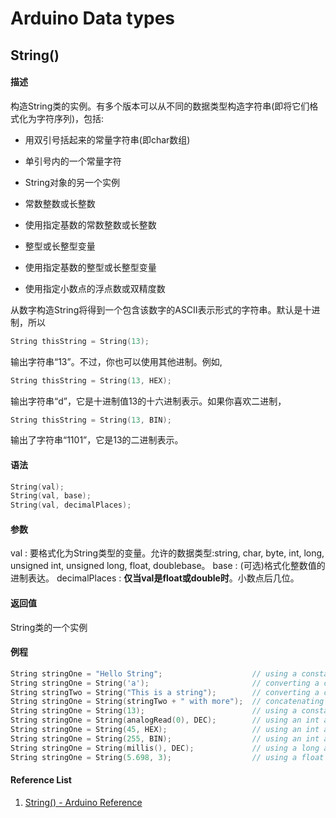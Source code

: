 # Arduino Data types

## String()

#### 描述

构造String类的实例。有多个版本可以从不同的数据类型构造字符串(即将它们格式化为字符序列)，包括:

- 用双引号括起来的常量字符串(即char数组)

- 单引号内的一个常量字符

- String对象的另一个实例

- 常数整数或长整数

- 使用指定基数的常数整数或长整数

- 整型或长整型变量

- 使用指定基数的整型或长整型变量

- 使用指定小数点的浮点数或双精度数


从数字构造String将得到一个包含该数字的ASCII表示形式的字符串。默认是十进制，所以

```c
String thisString = String(13);
```

输出字符串“13”。不过，你也可以使用其他进制。例如,

```c
String thisString = String(13, HEX);
```

输出字符串“d”，它是十进制值13的十六进制表示。如果你喜欢二进制，

```c
String thisString = String(13, BIN);
```

输出了字符串“1101”，它是13的二进制表示。



#### 语法

```c
String(val);
String(val, base);
String(val, decimalPlaces);
```



#### 参数

val : 要格式化为String类型的变量。允许的数据类型:string, char, byte, int, long, unsigned int, unsigned long, float, doublebase。
base : (可选)格式化整数值的进制表达。
decimalPlaces : **仅当val是float或double时**。小数点后几位。



#### 返回值

String类的一个实例



#### 例程

```c
String stringOne = "Hello String";                    // using a constant String
String stringOne = String('a');                       // converting a constant char into a String
String stringTwo = String("This is a string");        // converting a constant string into a String object
String stringOne = String(stringTwo + " with more");  // concatenating two strings
String stringOne = String(13);                        // using a constant integer
String stringOne = String(analogRead(0), DEC);        // using an int and a base
String stringOne = String(45, HEX);                   // using an int and a base (hexadecimal)
String stringOne = String(255, BIN);                  // using an int and a base (binary)
String stringOne = String(millis(), DEC);             // using a long and a base
String stringOne = String(5.698, 3);                  // using a float and the decimal places
```

#### Reference List

1. [String() - Arduino Reference](https://www.arduino.cc/reference/en/language/variables/data-types/stringobject/)

